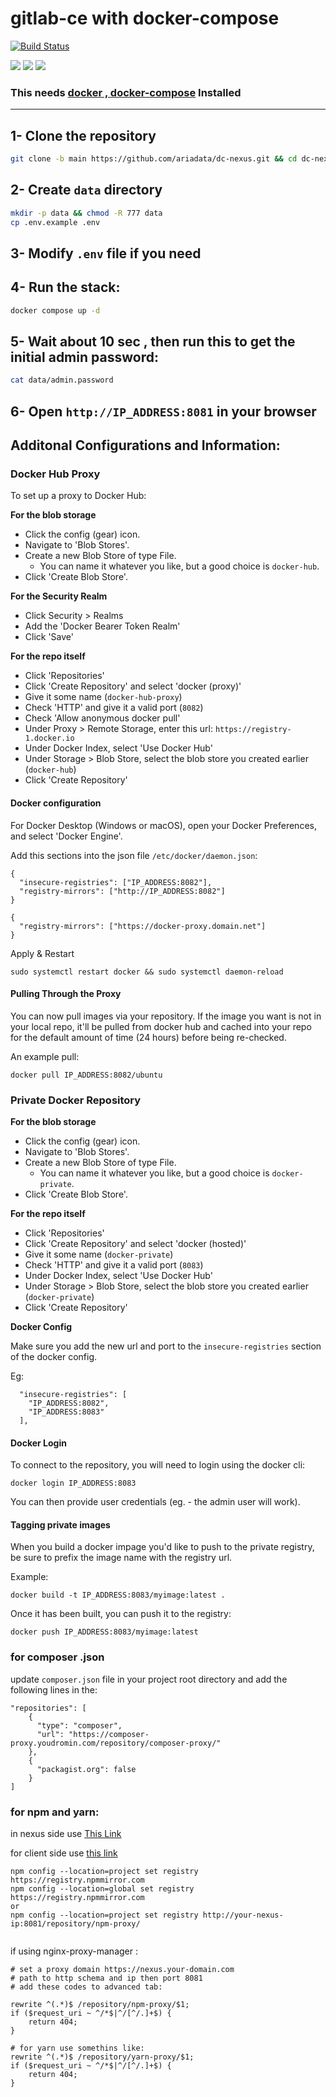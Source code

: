 # gitlab-ce with docker-compose
[![Build Status](https://raw.githubusercontent.com/ariadata/ariadata-files/main/public-assets/images/ariadata_logo.png)](https://ariadata.co)

![](https://img.shields.io/github/stars/ariadata/dc-nexus.svg)
![](https://img.shields.io/github/watchers/ariadata/dc-nexus.svg)
![](https://img.shields.io/github/forks/ariadata/dc-nexus.svg)

### This needs [docker , docker-compose](https://github.com/ariadata/dockerhost-sh) Installed

---
## 1- Clone the repository
```bash
git clone -b main https://github.com/ariadata/dc-nexus.git && cd dc-nexus
```

## 2- Create `data` directory
```bash
mkdir -p data && chmod -R 777 data
cp .env.example .env
```

## 3- Modify `.env` file if you need

## 4- Run the stack:
```bash
docker compose up -d
```

## 5- Wait about 10 sec , then run this to get the initial admin password:
```bash
cat data/admin.password
```

## 6- Open `http://IP_ADDRESS:8081` in your browser


## Additonal Configurations and Information:
### Docker Hub Proxy
To set up a proxy to Docker Hub:

**For the blob storage**
- Click the config (gear) icon.
- Navigate to 'Blob Stores'.
- Create a new Blob Store of type File.
    - You can name it whatever you like, but a good choice is `docker-hub`.
- Click 'Create Blob Store'.

**For the Security Realm**
- Click Security > Realms
- Add the 'Docker Bearer Token Realm'
- Click 'Save'

**For the repo itself**
- Click 'Repositories'
- Click 'Create Repository' and select 'docker (proxy)'
- Give it some name (`docker-hub-proxy`)
- Check 'HTTP' and give it a valid port (`8082`)
- Check 'Allow anonymous docker pull'
- Under Proxy > Remote Storage, enter this url: `https://registry-1.docker.io`
- Under Docker Index, select 'Use Docker Hub'
- Under Storage > Blob Store, select the blob store you created earlier (`docker-hub`)
- Click 'Create Repository'

#### Docker configuration
For Docker Desktop (Windows or macOS), open your Docker Preferences, and select 'Docker Engine'.

Add this sections into the json file `/etc/docker/daemon.json`:
```
{
  "insecure-registries": ["IP_ADDRESS:8082"],
  "registry-mirrors": ["http://IP_ADDRESS:8082"]
}
```

```
{
  "registry-mirrors": ["https://docker-proxy.domain.net"]
}
```

Apply & Restart
```
sudo systemctl restart docker && sudo systemctl daemon-reload 
```

#### Pulling Through the Proxy
You can now pull images via your repository.  If the image you want is not in your local repo, it'll be pulled from docker hub and cached into your repo for the default amount of time (24 hours) before being re-checked.

An example pull:

```
docker pull IP_ADDRESS:8082/ubuntu
```

### Private Docker Repository
**For the blob storage**
- Click the config (gear) icon.
- Navigate to 'Blob Stores'.
- Create a new Blob Store of type File.
    - You can name it whatever you like, but a good choice is `docker-private`.
- Click 'Create Blob Store'.

**For the repo itself**
- Click 'Repositories'
- Click 'Create Repository' and select 'docker (hosted)'
- Give it some name (`docker-private`)
- Check 'HTTP' and give it a valid port (`8083`)
- Under Docker Index, select 'Use Docker Hub'
- Under Storage > Blob Store, select the blob store you created earlier (`docker-private`)
- Click 'Create Repository'

**Docker Config**

Make sure you add the new url and port to the `insecure-registries` section of the docker config.

Eg:

```
  "insecure-registries": [
    "IP_ADDRESS:8082",
    "IP_ADDRESS:8083"
  ],
```

#### Docker Login
To connect to the repository, you will need to login using the docker cli:

```
docker login IP_ADDRESS:8083
```

You can then provide user credentials (eg. - the admin user will work).

#### Tagging private images
When you build a docker impage you'd like to push to the private registry, be sure to prefix the image name with the registry url.

Example:

```
docker build -t IP_ADDRESS:8083/myimage:latest .
```

Once it has been built, you can push it to the registry:

```
docker push IP_ADDRESS:8083/myimage:latest
```

### for composer .json
update `composer.json` file in your project root directory and add the following lines in the:
```
"repositories": [
	{
	  "type": "composer",
	  "url": "https://composer-proxy.youdromin.com/repository/composer-proxy/"
	},
	{
	  "packagist.org": false
	}
]
```
### for npm and yarn:
in nexus side use [This Link](https://anote.dev/nexus-on-npm-yarnproxy-repository/)

for client side use [this link](https://stackoverflow.com/a/72990926)
```
npm config --location=project set registry https://registry.npmmirror.com
npm config --location=global set registry https://registry.npmmirror.com
or
npm config --location=project set registry http://your-nexus-ip:8081/repository/npm-proxy/


```

if using nginx-proxy-manager :
```
# set a proxy domain https://nexus.your-domain.com
# path to http schema and ip then port 8081
# add these codes to advanced tab:

rewrite ^(.*)$ /repository/npm-proxy/$1;
if ($request_uri ~ ^/*$|^/[^/.]+$) {
	return 404; 
}

# for yarn use somethins like:
rewrite ^(.*)$ /repository/yarn-proxy/$1;
if ($request_uri ~ ^/*$|^/[^/.]+$) {
	return 404; 
}
```
